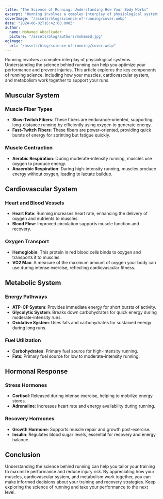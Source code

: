 ```yaml
---
title: "The Science of Running: Understanding How Your Body Works"
excerpt: "Running involves a complex interplay of physiological systems. This article explores the science behind running, including how your muscles, cardiovascular system, and metabolism work together to support your runs."
coverImage: "/assets/blog/science-of-running/cover.webp"
date: "2024-06-02T16:42:00.000Z"
author:
  name: Mohamed Abdelkader
  picture: "/assets/blog/authors/mohamed.jpg"
ogImage:
  url: "/assets/blog/science-of-running/cover.webp"
---
```


Running involves a complex interplay of physiological systems. Understanding the science behind running can help you optimize your performance and prevent injuries. This article explores the key components of running science, including how your muscles, cardiovascular system, and metabolism work together to support your runs.

## Muscular System

### Muscle Fiber Types

- **Slow-Twitch Fibers**: These fibers are endurance-oriented, supporting long-distance running by efficiently using oxygen to generate energy.
- **Fast-Twitch Fibers**: These fibers are power-oriented, providing quick bursts of energy for sprinting but fatigue quickly.

### Muscle Contraction

- **Aerobic Respiration**: During moderate-intensity running, muscles use oxygen to produce energy.
- **Anaerobic Respiration**: During high-intensity running, muscles produce energy without oxygen, leading to lactate buildup.

## Cardiovascular System

### Heart and Blood Vessels

- **Heart Rate**: Running increases heart rate, enhancing the delivery of oxygen and nutrients to muscles.
- **Blood Flow**: Improved circulation supports muscle function and recovery.

### Oxygen Transport

- **Hemoglobin**: This protein in red blood cells binds to oxygen and transports it to muscles.
- **VO2 Max**: A measure of the maximum amount of oxygen your body can use during intense exercise, reflecting cardiovascular fitness.

## Metabolic System

### Energy Pathways

- **ATP-CP System**: Provides immediate energy for short bursts of activity.
- **Glycolytic System**: Breaks down carbohydrates for quick energy during moderate-intensity runs.
- **Oxidative System**: Uses fats and carbohydrates for sustained energy during long runs.

### Fuel Utilization

- **Carbohydrates**: Primary fuel source for high-intensity running.
- **Fats**: Primary fuel source for low to moderate-intensity running.

## Hormonal Response

### Stress Hormones

- **Cortisol**: Released during intense exercise, helping to mobilize energy stores.
- **Adrenaline**: Increases heart rate and energy availability during running.

### Recovery Hormones

- **Growth Hormone**: Supports muscle repair and growth post-exercise.
- **Insulin**: Regulates blood sugar levels, essential for recovery and energy balance.

## Conclusion

Understanding the science behind running can help you tailor your training to maximize performance and reduce injury risk. By appreciating how your muscles, cardiovascular system, and metabolism work together, you can make informed decisions about your training and recovery strategies. Keep exploring the science of running and take your performance to the next level.
